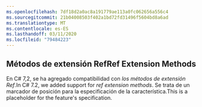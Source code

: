 ```yaml
---
ms.openlocfilehash: 7df18d2a0ac8a191779ae113a0fc062656a556c4
ms.sourcegitcommit: 21b04008503f402a1bd72fd31496f5604bd8a6ad
ms.translationtype: MT
ms.contentlocale: es-ES
ms.lasthandoff: 03/11/2020
ms.locfileid: "79484223"
---
```

## <a name="ref-extension-methods"></a><span data-ttu-id="d1d06-101">Métodos de extensión Ref</span><span class="sxs-lookup"><span data-stu-id="d1d06-101">Ref Extension Methods</span></span>

<span data-ttu-id="d1d06-102">En C# 7,2, se ha agregado compatibilidad con *los métodos de extensión Ref*.</span><span class="sxs-lookup"><span data-stu-id="d1d06-102">In C# 7.2, we added support for *ref extension methods*.</span></span>  <span data-ttu-id="d1d06-103">Se trata de un marcador de posición para la especificación de la característica.</span><span class="sxs-lookup"><span data-stu-id="d1d06-103">This is a placeholder for the feature's specification.</span></span>
